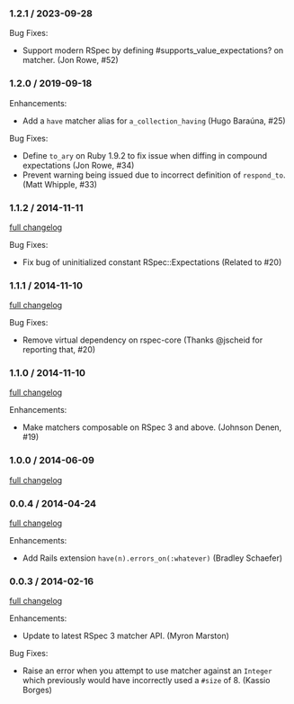 ### 1.2.1 / 2023-09-28

Bug Fixes:

* Support modern RSpec by defining #supports_value_expectations? on matcher.
  (Jon Rowe, #52)

### 1.2.0 / 2019-09-18

Enhancements:

* Add a `have` matcher alias for `a_collection_having` (Hugo Baraúna, #25)

Bug Fixes:

* Define `to_ary` on Ruby 1.9.2 to fix issue when diffing in compound expectations
  (Jon Rowe, #34)
* Prevent warning being issued due to incorrect definition of `respond_to`.
  (Matt Whipple, #33)

### 1.1.2 / 2014-11-11

[full changelog](http://github.com/rspec/rspec-collection_matchers/compare/v1.1.1...v1.1.2)

Bug Fixes:

* Fix bug of uninitialized constant RSpec::Expectations (Related to #20)

### 1.1.1 / 2014-11-10

[full changelog](http://github.com/rspec/rspec-collection_matchers/compare/v1.1.0...v1.1.1)

Bug Fixes:

* Remove virtual dependency on rspec-core (Thanks @jscheid for reporting that, #20)

### 1.1.0 / 2014-11-10

[full changelog](http://github.com/rspec/rspec-collection_matchers/compare/v1.0.0...v1.1.0)

Enhancements:

* Make matchers composable on RSpec 3 and above. (Johnson Denen, #19)

### 1.0.0 / 2014-06-09

[full changelog](http://github.com/rspec/rspec-collection_matchers/compare/v0.0.4...v1.0.0)

### 0.0.4 / 2014-04-24

[full changelog](http://github.com/rspec/rspec-collection_matchers/compare/v0.0.3...v0.0.4)

Enhancements:

* Add Rails extension `have(n).errors_on(:whatever)` (Bradley Schaefer)

### 0.0.3 / 2014-02-16

[full changelog](http://github.com/rspec/rspec-collection_matchers/compare/v0.0.2...v0.0.3)

Enhancements:

* Update to latest RSpec 3 matcher API. (Myron Marston)

Bug Fixes:

* Raise an error when you attempt to use matcher against an `Integer`
  which previously would have incorrectly used a `#size` of 8. (Kassio Borges)
